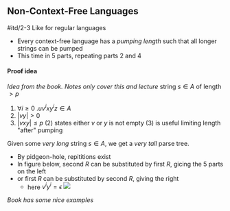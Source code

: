 ## Non-Context-Free Languages
#itd/2-3 
Like for regular languages
- Every context-free language has a *pumping length* such that all longer strings can be pumped
- This time in 5 parts, repeating parts 2 and 4

#### Proof idea
*Idea from the book. Notes only cover this and lecture*
string $s\in A$ of length $>p$
1. $\forall i\geq0\ .uv^{i}xy^{i}z\in A$
2. $|vy|>0$
3. $|vxy|\leq p$
(2) states either $v$ or $y$ is not empty
(3) is useful limiting length "after" pumping

Given some *very long* string $s\in A$, we get a *very tall* parse tree.
- By pidgeon-hole, repititions exist
- In figure below, second $R$ can be substituted by first $R$, gicing the 5 parts on the left
- or first $R$ can be substituted by second $R$, giving the right
	- here $v^{i}y^{i}=\epsilon$
![](Pasted%20image%2020240318171138.png)

*Book has some nice examples*
